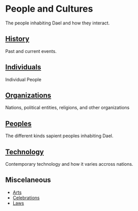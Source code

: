 # People and Cultures

The people inhabiting Dael and how they interact.

## [History](./history/history)

Past and current events.

## [Individuals](./individuals)

Individual People

## [Organizations](./organizations)

Nations, political entities, religions, and other organizations

## [Peoples](./peoples)

The different kinds sapient peoples inhabiting Dael.

## [Technology](./technology)

Contemporary technology and how it varies accross nations.

## Miscelaneous

- [Arts](./arts)
- [Celebrations](./celebrations)
- [Laws](./politics/laws)



